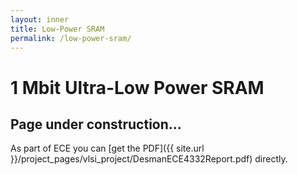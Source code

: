 ```yaml
---
layout: inner
title: Low-Power SRAM
permalink: /low-power-sram/
---
```

# 1 Mbit Ultra-Low Power SRAM
## Page under construction...
As part of ECE you can [get the PDF]({{ site.url }}/project_pages/vlsi_project/DesmanECE4332Report.pdf) directly.

